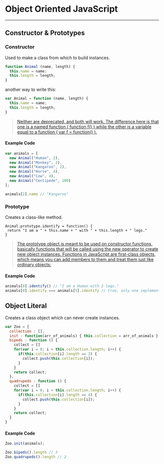 # Object Oriented JavaScript
---

## Constructor & Prototypes

### Constructor

Used to make a class from which to build instances.

``` js
function Animal (name, length) {
  this.name = name;
  this.length = length;
}
```

another way to write this:

``` js
var Animal = function (name, length) {
  this.name = name;
  this.length = length;
}
```

> [Neither are deprecated, and both will work. The difference here is that one is a named function ( function f() ) while the other is a variable equal to a function ( var f = function() ).](http://stackoverflow.com/questions/9423693/javascript-function-definition-syntax)

#### Example Code
```js
var animals = [
  new Animal("Human", 2),
  new Animal("Monkey", 2),
  new Animal("Kangaroo", 2),
  new Animal("Horse", 4),
  new Animal("Cow", 4),
  new Animal("Centipede", 100)
];

animals[2].name // "Kangaroo"
```

### Prototype

Creates a class-like method.

 ```
Animal.prototype.identify = function() {
  return "I am a " + this.name + " with " + this.length + " legs."
}
```

> [The prototype object is meant to be used on constructor functions, basically functions that will be called using the new operator to create new object instances. Functions in JavaScript are first-class objects, which means you can add members to them and treat them just like ordinary objects:](http://stackoverflow.com/questions/1592384/adding-prototype-to-object-literal)

#### Example Code
```js
animals[0].identify() // "I am a Human with 2 legs."
animals[0].identify === animals[5].identify // true, only one implementation of the identify() function should exist
```

## Object Literal

Creates a class object which can never create instances.

``` js
var Zoo = {
  collection : [],
  init : function(arr_of_animals) { this.collection = arr_of_animals },
  bipeds : function () {
    collect = []
    for(var i = 0; i < this.collection.length; i++) {
      if(this.collection[i].length == 2) {
        collect.push(this.collection[i]);
      }
    }
    return collect;
  },
  quadrupeds : function () {
    collect = []
    for(var i = 0; i < this.collection.length; i++) {
      if(this.collection[i].length == 4) {
        collect.push(this.collection[i]);
      }
    }
    return collect;
  }
}
```

#### Example Code
```js
Zoo.init(animals);

Zoo.bipeds().length // 3
Zoo.quadrupeds().length // 2
```
